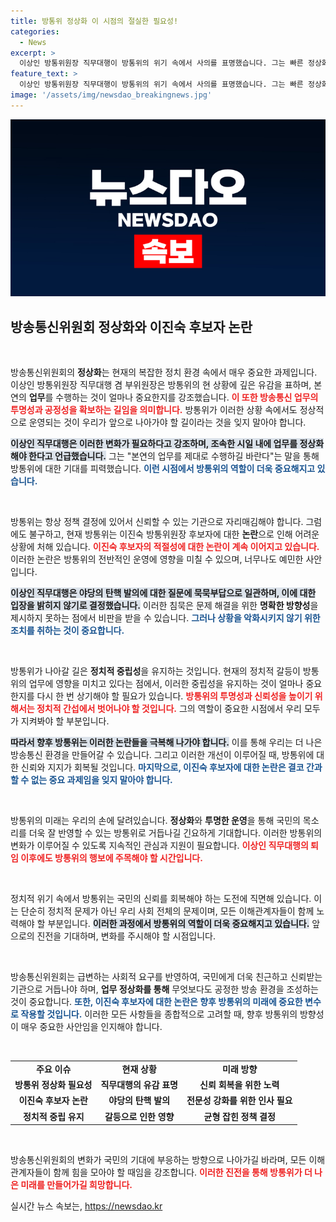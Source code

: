 ```yaml
---
title: 방통위 정상화 이 시점의 절실한 필요성!
categories:
  - News
excerpt: >
  이상인 방통위원장 직무대행이 방통위의 위기 속에서 사의를 표명했습니다. 그는 빠른 정상화를 촉구했으나, 후보자 논란 및 야당의 탄핵 발의에 대한 질문에는 묵묵부답으로 일관했습니다. 방통위의 향후 행보에 귀추가 주목됩니다.
feature_text: >
  이상인 방통위원장 직무대행이 방통위의 위기 속에서 사의를 표명했습니다. 그는 빠른 정상화를 촉구했으나, 후보자 논란 및 야당의 탄핵 발의에 대한 질문에는 묵묵부답으로 일관했습니다. 방통위의 향후 행보에 귀추가 주목됩니다.
image: '/assets/img/newsdao_breakingnews.jpg'
---
```


<p><img src="/assets/img/newsdao_breakingnews.jpg" alt="cryptoinkorea 속보" /></p>

<h2 data-ke-size="size26">방송통신위원회 정상화와 이진숙 후보자 논란</h2>

<p data-ke-size="size16">&nbsp;</p>

<p>방송통신위원회의 <b>정상화</b>는 현재의 복잡한 정치 환경 속에서 매우 중요한 과제입니다. 이상인 방통위원장 직무대행 겸 부위원장은 방통위의 현 상황에 깊은 유감을 표하며, 본연의 <b>업무</b>를 수행하는 것이 얼마나 중요한지를 강조했습니다. <b><span style="color: #ee2323;">이 또한 방송통신 업무의 투명성과 공정성을 확보하는 길임을 의미합니다.</span></b> 방통위가 이러한 상황 속에서도 정상적으로 운영되는 것이 우리가 앞으로 나아가야 할 길이라는 것을 잊지 말아야 합니다.</p>

<p><b><span style="background-color: #21538527;">이상인 직무대행은 이러한 변화가 필요하다고 강조하며, 조속한 시일 내에 업무를 정상화해야 한다고 언급했습니다.</span></b> 그는 "본연의 업무를 제대로 수행하길 바란다"는 말을 통해 방통위에 대한 기대를 피력했습니다. <b><span style="color: #1a5490;">이런 시점에서 방통위의 역할이 더욱 중요해지고 있습니다.</span></b></p>

<p data-ke-size="size16">&nbsp;</p>

<p>방통위는 항상 정책 결정에 있어서 신뢰할 수 있는 기관으로 자리매김해야 합니다. 그럼에도 불구하고, 현재 방통위는 이진숙 방통위원장 후보자에 대한 <b>논란</b>으로 인해 어려운 상황에 처해 있습니다. <b><span style="color: #ee2323;">이진숙 후보자의 적절성에 대한 논란이 계속 이어지고 있습니다.</span></b> 이러한 논란은 방통위의 전반적인 운영에 영향을 미칠 수 있으며, 너무나도 예민한 사안입니다.</p>

<p><b><span style="background-color: #21538527;">이상인 직무대행은 야당의 탄핵 발의에 대한 질문에 묵묵부답으로 일관하며, 이에 대한 입장을 밝히지 않기로 결정했습니다.</span></b> 이러한 침묵은 문제 해결을 위한 <b>명확한 방향성</b>을 제시하지 못하는 점에서 비판을 받을 수 있습니다. <b><span style="color: #1a5490;">그러나 상황을 악화시키지 않기 위한 조치를 취하는 것이 중요합니다.</span></b></p>

<p data-ke-size="size16">&nbsp;</p>

<p>방통위가 나아갈 길은 <b>정치적 중립성</b>을 유지하는 것입니다. 현재의 정치적 갈등이 방통위의 업무에 영향을 미치고 있다는 점에서, 이러한 중립성을 유지하는 것이 얼마나 중요한지를 다시 한 번 상기해야 할 필요가 있습니다. <b><span style="color: #ee2323;">방통위의 투명성과 신뢰성을 높이기 위해서는 정치적 간섭에서 벗어나야 할 것입니다.</span></b> 그의 역할이 중요한 시점에서 우리 모두가 지켜봐야 할 부분입니다.</p>

<p><b><span style="background-color: #21538527;">따라서 향후 방통위는 이러한 논란들을 극복해 나가야 합니다.</span></b> 이를 통해 우리는 더 나은 방송통신 환경을 만들어갈 수 있습니다. 그리고 이러한 개선이 이루어질 때, 방통위에 대한 신뢰와 지지가 회복될 것입니다. <b><span style="color: #1a5490;">마지막으로, 이진숙 후보자에 대한 논란은 결코 간과할 수 없는 중요 과제임을 잊지 말아야 합니다.</span></b></p>

<p data-ke-size="size16">&nbsp;</p>

<p>방통위의 미래는 우리의 손에 달려있습니다. <b>정상화</b>와 <b>투명한 운영</b>을 통해 국민의 목소리를 더욱 잘 반영할 수 있는 방통위로 거듭나길 긴요하게 기대합니다. 이러한 방통위의 변화가 이루어질 수 있도록 지속적인 관심과 지원이 필요합니다. <b><span style="color: #ee2323;">이상인 직무대행의 퇴임 이후에도 방통위의 행보에 주목해야 할 시간입니다.</span></b> </p>

<p data-ke-size="size16">&nbsp;</p>

<p>정치적 위기 속에서 방통위는 국민의 신뢰를 회복해야 하는 도전에 직면해 있습니다. 이는 단순히 정치적 문제가 아닌 우리 사회 전체의 문제이며, 모든 이해관계자들이 함께 노력해야 할 부분입니다. <b><span style="background-color: #21538527;">이러한 과정에서 방통위의 역할이 더욱 중요해지고 있습니다.</span></b> 앞으로의 진전을 기대하며, 변화를 주시해야 할 시점입니다. </p>

<p data-ke-size="size16">&nbsp;</p>

<p>방송통신위원회는 급변하는 사회적 요구를 반영하여, 국민에게 더욱 친근하고 신뢰받는 기관으로 거듭나야 하며, <b>업무 정상화를 통해</b> 무엇보다도 공정한 방송 환경을 조성하는 것이 중요합니다. <b><span style="color: #1a5490;">또한, 이진숙 후보자에 대한 논란은 향후 방통위의 미래에 중요한 변수로 작용할 것입니다.</span></b> 이러한 모든 사항들을 종합적으로 고려할 때, 향후 방통위의 방향성이 매우 중요한 사안임을 인지해야 합니다. </p>

<p data-ke-size="size16">&nbsp;</p>

<table style="width: 100%; border-collapse: collapse;">
<tr>
<td style="text-align: center; height: 17px;"><b>주요 이슈</b></td>
<td style="text-align: center; height: 17px;"><b>현재 상황</b></td>
<td style="text-align: center; height: 17px;"><b>미래 방향</b></td>
</tr>
<tr>
<td style="text-align: center; height: 17px;"><b>방통위 정상화 필요성</b></td>
<td style="text-align: center; height: 17px;"><b>직무대행의 유감 표명</b></td>
<td style="text-align: center; height: 17px;"><b>신뢰 회복을 위한 노력</b></td>
</tr>
<tr>
<td style="text-align: center; height: 17px;"><b>이진숙 후보자 논란</b></td>
<td style="text-align: center; height: 17px;"><b>야당의 탄핵 발의</b></td>
<td style="text-align: center; height: 17px;"><b>전문성 강화를 위한 인사 필요</b></td>
</tr>
<tr>
<td style="text-align: center; height: 17px;"><b>정치적 중립 유지</b></td>
<td style="text-align: center; height: 17px;"><b>갈등으로 인한 영향</b></td>
<td style="text-align: center; height: 17px;"><b>균형 잡힌 정책 결정</b></td>
</tr>
</table>

<p data-ke-size="size16">&nbsp;</p>

<p>방송통신위원회의 변화가 국민의 기대에 부응하는 방향으로 나아가길 바라며, 모든 이해관계자들이 함께 힘을 모아야 할 때임을 강조합니다. <b><span style="color: #ee2323;">이러한 진전을 통해 방통위가 더 나은 미래를 만들어가길 희망합니다.</span></b></p>
실시간 뉴스 속보는, <a href="https://newsdao.kr" rel="dofollow">https://newsdao.kr</a>


